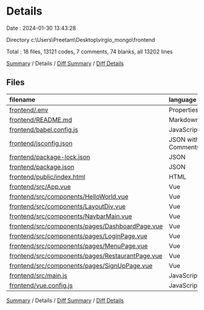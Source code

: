 # Details

Date : 2024-01-30 13:43:28

Directory c:\\Users\\Preetam\\Desktop\\virgio_mongo\\frontend

Total : 18 files,  13121 codes, 7 comments, 74 blanks, all 13202 lines

[Summary](results.md) / Details / [Diff Summary](diff.md) / [Diff Details](diff-details.md)

## Files
| filename | language | code | comment | blank | total |
| :--- | :--- | ---: | ---: | ---: | ---: |
| [frontend/.env](/frontend/.env) | Properties | 1 | 0 | 0 | 1 |
| [frontend/README.md](/frontend/README.md) | Markdown | 19 | 0 | 6 | 25 |
| [frontend/babel.config.js](/frontend/babel.config.js) | JavaScript | 5 | 0 | 1 | 6 |
| [frontend/jsconfig.json](/frontend/jsconfig.json) | JSON with Comments | 19 | 0 | 1 | 20 |
| [frontend/package-lock.json](/frontend/package-lock.json) | JSON | 11,883 | 0 | 1 | 11,884 |
| [frontend/package.json](/frontend/package.json) | JSON | 47 | 0 | 1 | 48 |
| [frontend/public/index.html](/frontend/public/index.html) | HTML | 16 | 1 | 1 | 18 |
| [frontend/src/App.vue](/frontend/src/App.vue) | Vue | 10 | 0 | 1 | 11 |
| [frontend/src/components/HelloWorld.vue](/frontend/src/components/HelloWorld.vue) | Vue | 55 | 1 | 3 | 59 |
| [frontend/src/components/LayoutDiv.vue](/frontend/src/components/LayoutDiv.vue) | Vue | 16 | 0 | 3 | 19 |
| [frontend/src/components/NavbarMain.vue](/frontend/src/components/NavbarMain.vue) | Vue | 31 | 0 | 2 | 33 |
| [frontend/src/components/pages/DashboardPage.vue](/frontend/src/components/pages/DashboardPage.vue) | Vue | 132 | 0 | 13 | 145 |
| [frontend/src/components/pages/LoginPage.vue](/frontend/src/components/pages/LoginPage.vue) | Vue | 137 | 0 | 5 | 142 |
| [frontend/src/components/pages/MenuPage.vue](/frontend/src/components/pages/MenuPage.vue) | Vue | 71 | 0 | 2 | 73 |
| [frontend/src/components/pages/RestaurantPage.vue](/frontend/src/components/pages/RestaurantPage.vue) | Vue | 296 | 0 | 23 | 319 |
| [frontend/src/components/pages/SignUpPage.vue](/frontend/src/components/pages/SignUpPage.vue) | Vue | 337 | 0 | 4 | 341 |
| [frontend/src/main.js](/frontend/src/main.js) | JavaScript | 33 | 5 | 7 | 45 |
| [frontend/vue.config.js](/frontend/vue.config.js) | JavaScript | 13 | 0 | 0 | 13 |

[Summary](results.md) / Details / [Diff Summary](diff.md) / [Diff Details](diff-details.md)